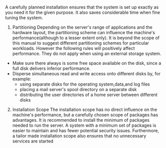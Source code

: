 A carefully planned installation ensures that the system is set up
exactly as you need it for the given purpose. It also saves considerable
time when fine tuning the system.

1. Partitioning
Depending on the server's range of applications and the hardware layout,
the partitioning scheme can influence the machine's performance(although
to a lesser extent only). It is beyond the scope of this manual to 
suggest different partitioning schemes for particular workloads. However
the following rules will positively affect performance. They do not apply
when using an external storage system.
  - Make sure there always is some free space available on the disk, 
      since a full disk delivers inferior performance.
  - Disperse simultaneous read and write access onto different disks by,
      for example:
      - using separate disks for the operating system,data,and log files
      - placing a mail server's spool directory on a separate disk
      - distributing the user directories of a home server between
          different disks

2. Installation Scope
The installation scope has no direct influence on the machine's 
performance, but a carefully chosen scope of packages has advantages. It
is recommended to install the minimum of packages needed to run the 
server. A system with a minimum set of packages is easier to maintain and
has fewer potential security issues. Furthermore, a tailor made 
installation scope also ensures that no unnecessary services are started

